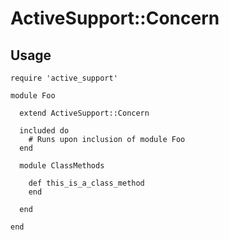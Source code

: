 # ActiveSupport::Concern

## Usage

    require 'active_support'

    module Foo

      extend ActiveSupport::Concern

      included do
        # Runs upon inclusion of module Foo
      end

      module ClassMethods

        def this_is_a_class_method
        end

      end

    end